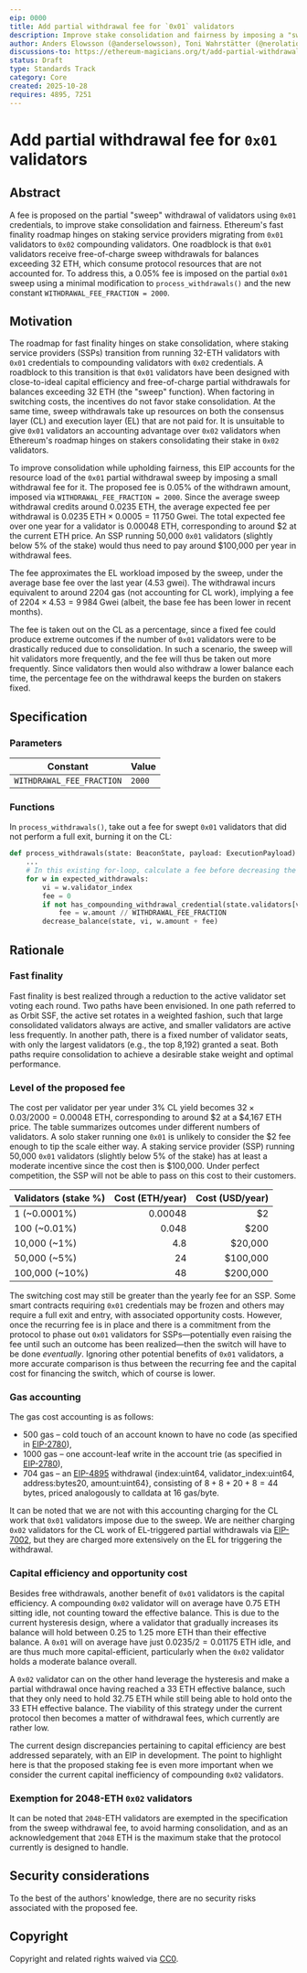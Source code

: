 ```yaml
---
eip: 0000
title: Add partial withdrawal fee for `0x01` validators
description: Improve stake consolidation and fairness by imposing a "sweep" withdrawal fee for `0x01` validators set to 0.05% of the withdrawn amount. 
author: Anders Elowsson (@anderselowsson), Toni Wahrstätter (@nerolation), Francesco D'Amato (@fradamt), Ben Adams (@benaadams), Maria Inês Silva (@misilva73)
discussions-to: https://ethereum-magicians.org/t/add-partial-withdrawal-fee-for-0x01-validators/26003
status: Draft
type: Standards Track
category: Core
created: 2025-10-28
requires: 4895, 7251
---
```


# Add partial withdrawal fee for `0x01` validators

## Abstract

A fee is proposed on the partial "sweep" withdrawal of validators using `0x01` credentials, to improve stake consolidation and fairness. Ethereum's fast finality roadmap hinges on staking service providers migrating from `0x01` validators to `0x02` compounding validators. One roadblock is that `0x01` validators receive free-of-charge sweep withdrawals for balances exceeding 32 ETH, which consume protocol resources that are not accounted for. To address this, a 0.05% fee is imposed on the partial `0x01` sweep using a minimal modification to `process_withdrawals()` and the new constant `WITHDRAWAL_FEE_FRACTION = 2000`.

## Motivation

The roadmap for fast finality hinges on stake consolidation, where staking service providers (SSPs) transition from running 32-ETH validators with `0x01` credentials to compounding validators with `0x02` credentials. A roadblock to this transition is that `0x01` validators have been designed with close-to-ideal capital efficiency and free-of-charge partial withdrawals for balances exceeding 32 ETH (the "sweep" function). When factoring in switching costs, the incentives do not favor stake consolidation. At the same time, sweep withdrawals take up resources on both the consensus layer (CL) and execution layer (EL) that are not paid for. It is unsuitable to give `0x01` validators an accounting advantage over `0x02` validators when Ethereum's roadmap hinges on stakers consolidating their stake in `0x02` validators.

To improve consolidation while upholding fairness, this EIP accounts for the resource load of the `0x01` partial withdrawal sweep by imposing a small withdrawal fee for it. The proposed fee is 0.05% of the withdrawn amount, imposed via `WITHDRAWAL_FEE_FRACTION = 2000`. Since the average sweep withdrawal credits around 0.0235 ETH, the average expected fee per withdrawal is $0.0235\;\mathrm{ETH} \times 0.0005 = 11\,750\;\mathrm{Gwei}$. The total expected fee over one year for a validator is 0.00048 ETH, corresponding to around \$2 at the current ETH price. An SSP running 50,000 `0x01` validators (slightly below 5% of the stake) would thus need to pay around \$100,000 per year in withdrawal fees.

The fee approximates the EL workload imposed by the sweep, under the average base fee over the last year (4.53 gwei). The withdrawal incurs equivalent to around 2204 gas (not accounting for CL work), implying a fee of $2204 \times 4.53 = 9\,984\;\mathrm{Gwei}$ (albeit, the base fee has been lower in recent months).

The fee is taken out on the CL as a percentage, since a fixed fee could produce extreme outcomes if the number of `0x01` validators were to be drastically reduced due to consolidation. In such a scenario, the sweep will hit validators more frequently, and the fee will thus be taken out more frequently. Since validators then would also withdraw a lower balance each time, the percentage fee on the withdrawal keeps the burden on stakers fixed.

## Specification

### Parameters

| Constant                  | Value  |
| -                         | -      |
| `WITHDRAWAL_FEE_FRACTION` | `2000` |

### Functions

In `process_withdrawals()`, take out a fee for swept `0x01` validators that did not perform a full exit, burning it on the CL:

```python
def process_withdrawals(state: BeaconState, payload: ExecutionPayload) -> None:
    ...
    # In this existing for-loop, calculate a fee before decreasing the balance
    for w in expected_withdrawals:
        vi = w.validator_index
        fee = 0
        if not has_compounding_withdrawal_credential(state.validators[vi]) and w.amount != state.balances[vi]:
            fee = w.amount // WITHDRAWAL_FEE_FRACTION
        decrease_balance(state, vi, w.amount + fee)
```

## Rationale

### Fast finality

Fast finality is best realized through a reduction to the active validator set voting each round. Two paths have been envisioned. In one path referred to as Orbit SSF, the active set rotates in a weighted fashion, such that large consolidated validators always are active, and smaller validators are active less frequently. In another path, there is a fixed number of validator seats, with only the largest validators (e.g., the top 8,192) granted a seat. Both paths require consolidation to achieve a desirable stake weight and optimal performance. 

### Level of the proposed fee

The cost per validator per year under 3% CL yield becomes $32 \times 0.03 / 2000 = 0.00048$ ETH, corresponding to around \$2 at a $4,167 ETH price. The table summarizes outcomes under different numbers of validators. A solo staker running one `0x01` is unlikely to consider the $2 fee enough to tip the scale either way. A staking service provider (SSP) running 50,000 `0x01` validators (slightly below 5% of the stake) has at least a moderate incentive since the cost then is $100,000. Under perfect competition, the SSP will not be able to pass on this cost to their customers. 

| Validators (stake %)  | Cost (ETH/year) | Cost (USD/year) |
| -                     | -:              | -:              |
| 1 (~0.0001%)          | 0.00048         | $2              |
| 100 (~0.01%)          | 0.048           | $200            |
| 10,000 (~1%)          | 4.8             | $20,000         |
| 50,000 (~5%)          | 24              | $100,000        |
| 100,000 (~10%)        | 48              | $200,000        |

The switching cost may still be greater than the yearly fee for an SSP. Some smart contracts requiring `0x01` credentials may be frozen and others may require a full exit and entry, with associated opportunity costs. However, once the recurring fee is in place and there is a commitment from the protocol to phase out `0x01` validators for SSPs—potentially even raising the fee until such an outcome has been realized—then the switch will have to be done *eventually*. Ignoring other potential benefits of `0x01` validators, a more accurate comparison is thus between the recurring fee and the capital cost for financing the switch, which of course is lower.

### Gas accounting

The gas cost accounting is as follows: 

* 500 gas – cold touch of an account known to have no code (as specified in [EIP-2780](./eip-2780.md)), 
* 1000 gas – one account-leaf write in the account trie (as specified in [EIP-2780](./eip-2780.md)), 
* 704 gas – an [EIP-4895](./eip-4895.md) withdrawal {index:uint64, validator_index:uint64, address:bytes20, amount:uint64}, consisting of $8 + 8 + 20 + 8 = 44$ bytes, priced analogously to calldata at 16 gas/byte.

It can be noted that we are not with this accounting charging for the CL work that `0x01` validators impose due to the sweep. We are neither charging `0x02` validators for the CL work of EL-triggered partial withdrawals via [EIP-7002](./eip-7002.md), but they are charged more extensively on the EL for triggering the withdrawal.

### Capital efficiency and opportunity cost

Besides free withdrawals, another benefit of `0x01` validators is the capital efficiency. A compounding `0x02` validator will on average have 0.75 ETH sitting idle, not counting toward the effective balance. This is due to the current hysteresis design, where a validator that gradually increases its balance will hold between 0.25 to 1.25 more ETH than their effective balance. A `0x01` will on average have just $0.0235/2 = 0.01175$ ETH idle, and are thus much more capital-efficient, particularly when the `0x02` validator holds a moderate balance overall.

A `0x02` validator can on the other hand leverage the hysteresis and make a partial withdrawal once having reached a 33 ETH effective balance, such that they only need to hold 32.75 ETH while still being able to hold onto the 33 ETH effective balance. The viability of this strategy under the current protocol then becomes a matter of withdrawal fees, which currently are rather low.

The current design discrepancies pertaining to capital efficiency are best addressed separately, with an EIP in development. The point to highlight here is that the proposed staking fee is even more important when we consider the current capital inefficiency of compounding `0x02` validators.

### Exemption for 2048-ETH `0x02` validators

It can be noted that `2048`-ETH validators are exempted in the specification from the sweep withdrawal fee, to avoid harming consolidation, and as an acknowledgement that `2048` ETH is the maximum stake that the protocol currently is designed to handle.

## Security considerations

To the best of the authors' knowledge, there are no security risks associated with the proposed fee.

## Copyright

Copyright and related rights waived via [CC0](../LICENSE.md).
